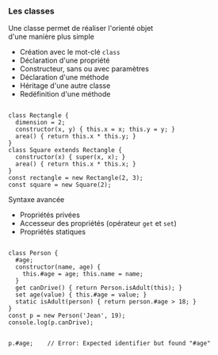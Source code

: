 ### Les classes

<div class="r-stack">

<div class="fragment fade-out" data-fragment-index="6">

<div class="r-stack">

<div class="fragment fade-out" data-fragment-index="1">
Une classe permet de réaliser l'orienté objet <br /> d'une manière plus simple
</div>

<ul class="r-stack fragment fade-in" data-fragment-index="1">

<li class="fragment fade-out" data-fragment-index="2">
Création avec le mot-clé <code>class</code>
</li>

<li class="fragment fade-in-then-out" data-fragment-index="2">
Déclaration d'une propriété
</li>

<li class="fragment fade-in-then-out" data-fragment-index="3">
Constructeur, sans ou avec paramètres
</li>

<li class="fragment fade-in-then-out" data-fragment-index="4">
Déclaration d'une méthode
</li>

<li class="fragment fade-in-then-out" data-fragment-index="5">
Héritage d'une autre classe
</li>

<li class="fragment fade-in-the-out" data-fragment-index="6">
Redéfinition d'une méthode
</li>

</ul>

</div>

<pre><code
    class="javascript language-javascript"
    data-trim
    data-noescape
    data-line-numbers="1-11|1|2|3,7|4|6|8"
    data-fragment-index="1">
class Rectangle {
  dimension = 2;
  constructor(x, y) { this.x = x; this.y = y; }
  area() { return this.x * this.y; }
}
class Square extends Rectangle {
  constructor(x) { super(x, x); }
  area() { return this.x * this.x; }
}
const rectangle = new Rectangle(2, 3);
const square = new Square(2);
</code></pre>
  
</div>

<div class="fragment" data-fragment-index="6">

<div class="r-stack">

<div class="fragment fade-out" data-fragment-index="7">
Syntaxe avancée
</div>

<ul class="r-stack fragment fade-in" data-fragment-index="7">

<li class="fragment fade-out" data-fragment-index="8">
Propriétés privées
</li>

<li class="fragment fade-in-then-out" data-fragment-index="8">
Accesseur des propriétés (opérateur <code>get</code> et <code>set</code>)
</li>

<li class="fragment fade-in" data-fragment-index="9">
Propriétés statiques
</li>

</ul>

</div>

<pre><code
    class="javascript language-javascript fix"
    data-trim
    data-noescape
    data-line-numbers="0|2|6,7|8"
    data-fragment-index="7">
class Person {
  #age;
  constructor(name, age) {
    this.#age = age; this.name = name;
  }
  get canDrive() { return Person.isAdult(this); }
  set age(value) { this.#age = value; }
  static isAdult(person) { return person.#age > 18; }
}
const p = new Person('Jean', 19);
console.log(p.canDrive);
</code></pre>

<pre class="error fragment fade-in-then-out" data-fragment-index="7"><code
    class="javascript language-javascript fix"
    data-trim
    data-noescape
    data-line-numbers>
p.#age;    // Error: Expected identifier but found "#age"
</code></pre>
</div>


</div>
